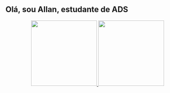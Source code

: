 ## Olá, sou Allan, estudante de ADS
<div align="center">
  <a href="https://github.com/shutxx">
  <img height="180em" src="https://github-readme-stats.vercel.app/api?username=shutxx&show_icons=true&theme=dracula&include_all_commits=true&count_private=true"/>
  <img height="180em" src="https://github-readme-stats.vercel.app/api/top-langs/?username=shutxx&layout=compact&langs_count=7&theme=dracula"/>
</div>
